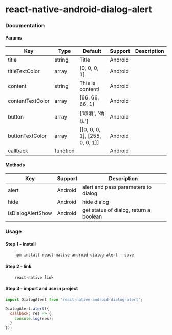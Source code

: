 # react-native-android-dialog-alert

### Documentation

#### Params

|Key | Type | Default| Support | Description |
| --- | --- | ---- | ------ | ----------- |
|title                 | string  | Title                           |     Android  |   |
|titleTextColor        | array   | [0, 0, 0, 1]                    |     Android  |   |
|content               | string  | This is content!                |     Android  |   |
|contentTextColor      | array   | [66, 66, 66, 1]                 |     Android  |   |
|button                | array   | ['取消', '确认']                  |     Android  |   |
|buttonTextColor       | array   | [[0, 0, 0, 1], [255, 0, 0, 1]]  |     Android  |   |
|callback              | function|                                 |     Android  |   |

#### Methods

|Key | Support | Description |
| --- | ---- | ----------- |
|alert             | Android | alert and pass parameters to dialog     |
|hide              | Android | hide dialog                             |
|isDialogAlertShow | Android | get status of dialog, return a boolean  |


### Usage

#### Step 1 - install

```javascript
	npm install react-native-android-dialog-alert --save
```

#### Step 2 - link

```
	react-native link
```

#### Step 3 - import and use in project

```javascript
import DialogAlert from 'react-native-android-dialog-alert';

DialogAlert.alert({
  callback: res => {
    console.log(res);
  }
});
	
```